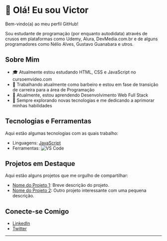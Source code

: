 # 👋 Olá! Eu sou Victor

Bem-vindo(a) ao meu perfil GitHub! 

Sou estudante de programação (por enquanto autodidata) através de crusos em plataformas como Udemy, Alura, DevMedia.com.br e de alguns programadores como Nélio Alves,
Gustavo Guanabara e utros.

## Sobre Mim

- 🎓 Atualmente estou estudando HTML, CSS e JavaScript no cursoemvideo.com
- 💼 Trabalhando atualmente como barbeiro e estou em fase de transição de carreira para a área de Programação
- 🌱 Atualmente, estou aprendendo Desenvolvimento Web Full Stack
- 🚀 Sempre explorando novas tecnologias e me dedicando a aprimorar minhas habilidades

## Tecnologias e Ferramentas

Aqui estão algumas tecnologias com as quais trabalho:

- Linguagens: [JavaScript](https://img.shields.io/badge/-JavaScript-333333?style=flat&logo=javascript)
- Ferramentas: ![VS Code](https://img.shields.io/badge/-VS%20Code-333333?style=flat&logo=visual-studio-code)

## Projetos em Destaque

Aqui estão alguns projetos que me orgulho de compartilhar:

- [Nome do Projeto 1](link): Breve descrição do projeto.
- [Nome do Projeto 2](link): Outro projeto interessante com uma pequena descrição.

## Conecte-se Comigo

- [LinkedIn](seu_linkedin)
- [Twitter](seu_twitter)

---
